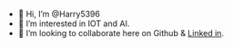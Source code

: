 - 👋 Hi, I’m @Harry5396
- 👀 I’m interested in IOT and AI.
- 💞️ I’m looking to collaborate here on Github & [Linked in](https://www.linkedin.com/in/hung-harry-215b69108/).

<!---
Harry5396/Harry5396 is a ✨ special ✨ repository because its `README.md` (this file) appears on your GitHub profile.
You can click the Preview link to take a look at your changes.
--->
